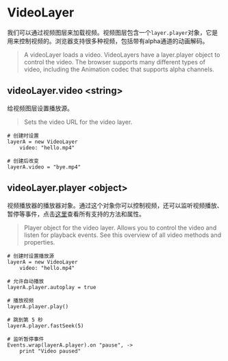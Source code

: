 # VideoLayer

我们可以通过视频图层来加载视频。视频图层包含一个`layer.player`对象，它是用来控制视频的。浏览器支持很多种视频，包括带有alpha通道的动画解码。
>A videoLayer loads a video. VideoLayers have a layer.player object to control the video. The browser supports many different types of video, including the Animation codec that supports alpha channels.

<a id="video"></a>
## videoLayer.video &lt;string&gt;

给视频图层设置播放源。
>Sets the video URL for the video layer.

	# 创建时设置
	layerA = new VideoLayer
	    video: "hello.mp4"
	 
	# 创建后改变
	layerA.video = "bye.mp4"

<a id="player"></a>
## videoLayer.player &lt;object&gt;

视频播放器的播放器对象。通过这个对象你可以控制视频，还可以监听视频播放、暂停等事件，点击[这里](http://www.w3school.com.cn/jsref/dom_obj_video.asp)查看所有支持的方法和属性。
>Player object for the video layer. Allows you to control the video and listen for playback events. See this overview of all video methods and properties.

	# 创建时设置播放源
	layerA = new VideoLayer
	    video: "hello.mp4"
	 
	# 允许自动播放
	layerA.player.autoplay = true
	 
	# 播放视频
	layerA.player.play()
	 
	# 跳到第 5 秒
	layerA.player.fastSeek(5)
	 
	# 监听暂停事件
	Events.wrap(layerA.player).on "pause", ->
	    print "Video paused"
